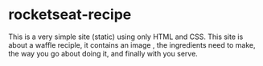 # rocketseat-recipe
This is a very simple site (static) using only HTML and CSS.
This site is about a waffle reciple, it contains an image , the ingredients need to make, the way you go about doing it, and finally with you serve.
